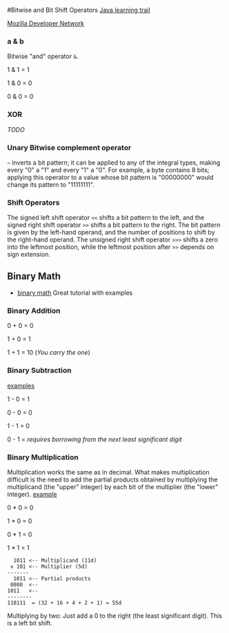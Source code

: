 #Bitwise and Bit Shift Operators
[Java learning trail](https://docs.oracle.com/javase/tutorial/java/nutsandbolts/op3.html)

[Mozilla Developer Network](https://developer.mozilla.org/en-US/docs/Web/JavaScript/Reference/Operators/Bitwise_Operators)

### a & b

Bitwise "and" operator `&`. 

1 & 1 = 1

1 & 0 = 0 

0 & 0 = 0

### XOR
*TODO*

### Unary Bitwise complement operator

`~` inverts a bit pattern; it can be applied to any of the integral types, making every "0" a "1" and every "1" a "0". 
For example, a byte contains 8 bits; applying this operator to a value whose bit pattern is "00000000" would change its pattern to "11111111".


### Shift Operators

The signed left shift operator `<<` shifts a bit pattern to the left, and the signed right shift operator `>>` shifts a 
bit pattern to the right. The bit pattern is given by the left-hand operand, and the number of positions to shift by the 
right-hand operand. The unsigned right shift operator `>>>` shifts a zero into the leftmost position, while the leftmost 
position after `>>` depends on sign extension.

## Binary Math

* [binary math](http://www.math.grin.edu/~rebelsky/Courses/152/97F/Readings/student-binary) Great tutorial with examples

### Binary Addition

0 + 0 = 0

1 + 0 = 1

1 + 1 = 10 (*You carry the one*)

### Binary Subtraction 
[examples](http://sandbox.mc.edu/~bennet/cs110/pm/sub.html)

1 - 0 = 1

0 - 0 = 0

1 - 1 = 0

0 - 1 = *requires borrowing from the next least significant digit*

### Binary Multiplication 

Multiplication works the same as in decimal. What makes multiplication difficult is the need to add the partial products obtained by multiplying the multiplicand (the "upper" integer) by each bit of the multiplier (the "lower" integer). [example](http://www4.wittenberg.edu/academics/mathcomp/shelburne/comp255/notes/binarymultiplication)

0 * 0  = 0

1 * 0 = 0

0 * 1 = 0

1 * 1 = 1

	  1011 <-- Multiplicand (11d)
	 x 101 <-- Multiplier (5d)
	------- 
	  1011 <-- Partial products
	 0000  <--
	1011   <--
	--------
	110111  = (32 + 16 + 4 + 2 + 1) = 55d    

Multiplying by two: Just add a 0 to the right (the least significant digit). This is a left bit shift. 


